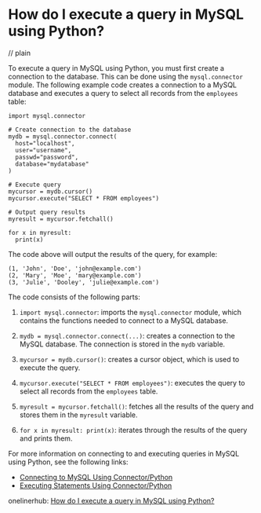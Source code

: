 # How do I execute a query in MySQL using Python?
// plain

To execute a query in MySQL using Python, you must first create a connection to the database. This can be done using the `mysql.connector` module. The following example code creates a connection to a MySQL database and executes a query to select all records from the `employees` table:

```
import mysql.connector

# Create connection to the database
mydb = mysql.connector.connect(
  host="localhost",
  user="username",
  passwd="password",
  database="mydatabase"
)

# Execute query
mycursor = mydb.cursor()
mycursor.execute("SELECT * FROM employees")

# Output query results
myresult = mycursor.fetchall()

for x in myresult:
  print(x)
```

The code above will output the results of the query, for example:

```
(1, 'John', 'Doe', 'john@example.com')
(2, 'Mary', 'Moe', 'mary@example.com')
(3, 'Julie', 'Dooley', 'julie@example.com')
```

The code consists of the following parts:

1. `import mysql.connector`: imports the `mysql.connector` module, which contains the functions needed to connect to a MySQL database.

2. `mydb = mysql.connector.connect(...)`: creates a connection to the MySQL database. The connection is stored in the `mydb` variable.

3. `mycursor = mydb.cursor()`: creates a cursor object, which is used to execute the query.

4. `mycursor.execute("SELECT * FROM employees")`: executes the query to select all records from the `employees` table.

5. `myresult = mycursor.fetchall()`: fetches all the results of the query and stores them in the `myresult` variable.

6. `for x in myresult: print(x)`: iterates through the results of the query and prints them.

For more information on connecting to and executing queries in MySQL using Python, see the following links:

- [Connecting to MySQL Using Connector/Python](https://dev.mysql.com/doc/connector-python/en/connector-python-example-connecting.html)
- [Executing Statements Using Connector/Python](https://dev.mysql.com/doc/connector-python/en/connector-python-example-cursor-execute.html)

onelinerhub: [How do I execute a query in MySQL using Python?](https://onelinerhub.com/python-mysql/how-do-i-execute-a-query-in-mysql-using-python)